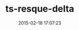 ---
layout: post
title:  "ts-resque-delta"
repo:   "agibralter/ts-resque-delta"
date:   2015-02-18 17:07:23
gemurl: https://github.com/agibralter/ts-resque-delta
---